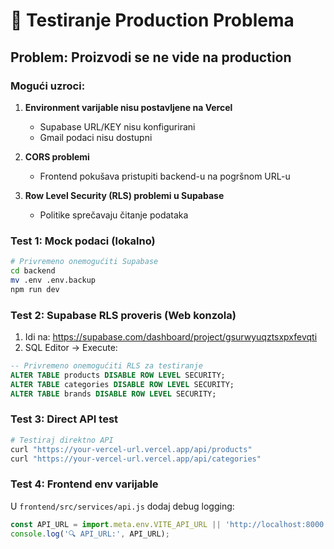# 🔧 Testiranje Production Problema

## Problem: Proizvodi se ne vide na production

### Mogući uzroci:

1. **Environment varijable nisu postavljene na Vercel**
   - Supabase URL/KEY nisu konfigurirani
   - Gmail podaci nisu dostupni

2. **CORS problemi**
   - Frontend pokušava pristupiti backend-u na pogršnom URL-u

3. **Row Level Security (RLS) problemi u Supabase**
   - Politike sprečavaju čitanje podataka

### Test 1: Mock podaci (lokalno)
```bash
# Privremeno onemogućiti Supabase
cd backend
mv .env .env.backup
npm run dev
```

### Test 2: Supabase RLS proveris (Web konzola)
1. Idi na: https://supabase.com/dashboard/project/gsurwyuqztsxpxfevqti
2. SQL Editor → Execute:
```sql
-- Privremeno onemogućiti RLS za testiranje
ALTER TABLE products DISABLE ROW LEVEL SECURITY;
ALTER TABLE categories DISABLE ROW LEVEL SECURITY;
ALTER TABLE brands DISABLE ROW LEVEL SECURITY;
```

### Test 3: Direct API test
```bash
# Testiraj direktno API
curl "https://your-vercel-url.vercel.app/api/products"
curl "https://your-vercel-url.vercel.app/api/categories"
```

### Test 4: Frontend env varijable
U `frontend/src/services/api.js` dodaj debug logging:
```javascript
const API_URL = import.meta.env.VITE_API_URL || 'http://localhost:8000';
console.log('🔍 API_URL:', API_URL);
``` 